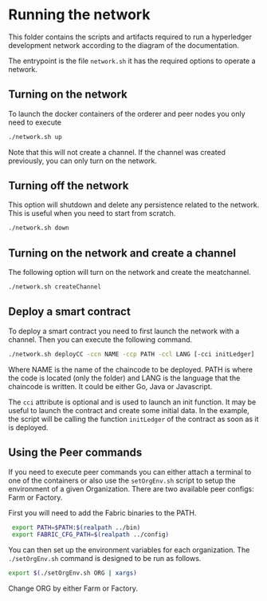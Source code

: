 # Running the network

This folder contains the scripts and artifacts required to run a hyperledger development network according to the diagram of the documentation. 

The entrypoint is the file `network.sh` it has the required options to operate a network.

## Turning on the network

To launch the docker containers of the orderer and peer nodes you only need to execute

```bash
./network.sh up
```

Note that this will not create a channel. If the channel was created previously, you can only turn on the network.

## Turning off the network

This option will shutdown and delete any persistence related to the network. This is useful when you need to start from scratch.

```bash
./network.sh down
```

## Turning on the network and create a channel

The following option will turn on the network and create the meatchannel.

```bash
./network.sh createChannel
```

## Deploy a smart contract

To deploy a smart contract you need to first launch the network with a channel.
Then you can execute the following command.

```bash
./network.sh deployCC -ccn NAME -ccp PATH -ccl LANG [-cci initLedger]
```

Where NAME is the name of the chaincode to be deployed. PATH is where the code is located (only the folder) and LANG is the language that the chaincode is written. It could be either Go, Java or Javascript.

The `cci` attribute is optional and is used to launch an init function. It may be useful to launch the contract and create some initial data. In the example, the script will be calling the function `initLedger` of the contract as soon as it is deployed.

## Using the Peer commands

If you need to execute peer commands you can either attach a terminal to one of the containers or also use the `setOrgEnv.sh` script to setup the environment of a given Organization.
There are two available peer configs: Farm or Factory.

First you will need to add the Fabric binaries to the PATH.

```bash
 export PATH=$PATH:$(realpath ../bin)
 export FABRIC_CFG_PATH=$(realpath ../config)
```

You can then set up the environment variables for each organization. The `./setOrgEnv.sh` command is designed to be run as follows.

```bash
export $(./setOrgEnv.sh ORG | xargs)
```

Change ORG by either Farm or Factory.


